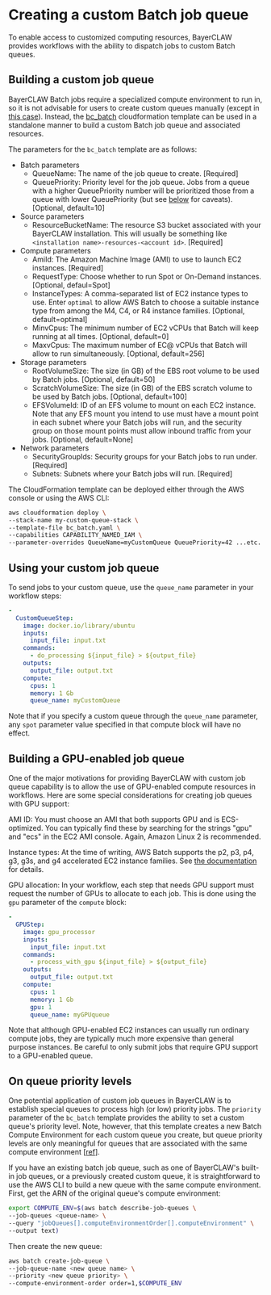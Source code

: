 # Creating a custom Batch job queue

To enable access to customized computing resources, BayerCLAW provides workflows with the ability to
dispatch jobs to custom Batch queues.

## Building a custom job queue

BayerCLAW Batch jobs require a specialized compute environment to run in, so it is not advisable
for users to create custom queues manually (except in [this case](#on-queue-priority-levels)).
Instead, the [bc_batch](../cloudformation/bc_batch.yaml) cloudformation template can be used in a
standalone manner to build a custom Batch job queue and associated resources.

The parameters for the `bc_batch` template are as follows:
- Batch parameters
    - QueueName: The name of the job queue to create. [Required]
    - QueuePriority: Priority level for the job queue. Jobs from a queue with a higher QueuePriority
    number will be prioritized those from a queue with lower QueuePriority (but see
      [below](#on-queue-priority-levels) for caveats). [Optional, default=10]
- Source parameters
    - ResourceBucketName: The resource S3 bucket associated with your BayerCLAW installation. This
    will usually be something like `<installation name>-resources-<account id>`. [Required]
- Compute parameters
    - AmiId: The Amazon Machine Image (AMI) to use to launch EC2 instances. [Required]
    - RequestType: Choose whether to run Spot or On-Demand instances. [Optional, defaul=Spot]
    - InstanceTypes: A comma-separated list of EC2 instance types to use. Enter `optimal` to allow
      AWS Batch to choose a suitable instance type from among the M4, C4, or R4 instance families.
      [Optional, default=optimal]
    - MinvCpus: The minimum number of EC2 vCPUs that Batch will keep running at all times.
      [Optional, default=0]
    - MaxvCpus: The maximum number of EC@ vCPUs that Batch will allow to run simultaneously.
      [Optional, default=256]
- Storage parameters
    - RootVolumeSize: The size (in GB) of the EBS root volume to be used by Batch jobs.
      [Optional, default=50]
    - ScratchVolumeSize: The size (in GB) of the EBS scratch volume to be used by Batch jobs.
      [Optional, default=100]
    - EFSVolumeId: ID of an EFS volume to mount on each EC2 instance. Note that any EFS mount
    you intend to use must have a mount point in each subnet where your Batch jobs will run, and
      the security group on those mount points must allow inbound traffic from your jobs.
      [Optional, default=None]
- Network parameters
    - SecurityGroupIds: Security groups for your Batch jobs to run under. [Required]
    - Subnets: Subnets where your Batch jobs will run. [Required]

The CloudFormation template can be deployed either through the AWS console or using the
AWS CLI:

```bash
aws cloudformation deploy \
--stack-name my-custom-queue-stack \
--template-file bc_batch.yaml \
--capabilities CAPABILITY_NAMED_IAM \
--parameter-overrides QueueName=myCustomQueue QueuePriority=42 ...etc.
```

## Using your custom job queue

To send jobs to your custom queue, use the `queue_name` parameter in your workflow steps:

```yaml
-
  CustomQueueStep:
    image: docker.io/library/ubuntu
    inputs:
      input_file: input.txt
    commands:
      - do_processing ${input_file} > ${output_file}
    outputs:
      output_file: output.txt
    compute:
      cpus: 1
      memory: 1 Gb
      queue_name: myCustomQueue
```

Note that if you specify a custom queue through the `queue_name` parameter, any `spot` parameter value 
specified in that compute block will have no effect.

## Building a GPU-enabled job queue

One of the major motivations for providing BayerCLAW with custom job queue capability is to allow the
use of GPU-enabled compute resources in workflows. Here are some special considerations for creating
job queues with GPU support:

AMI ID: You must choose an AMI that both supports GPU and is ECS-optimized. You can typically find 
these by searching for the strings "gpu" and "ecs" in the EC2 AMI console. Again, Amazon Linux 2
is recommended.

Instance types: At the time of writing, AWS Batch supports the p2, p3, p4, g3, g3s, and g4
accelerated EC2 instance families. See [the documentation](https://aws.amazon.com/ec2/instance-types/#Accelerated_Computing)
for details.

GPU allocation: In your workflow, each step that needs GPU support must request the number of 
GPUs to allocate to each job. This is done using the `gpu` parameter of the `compute` block:

```yaml
-
  GPUStep:
    image: gpu_processor
    inputs:
      input_file: input.txt
    commands:
      - process_with_gpu ${input_file} > ${output_file}
    outputs:
      output_file: output.txt
    compute:
      cpus: 1
      memory: 1 Gb
      gpu: 1
      queue_name: myGPUqueue
```

Note that although GPU-enabled EC2 instances can usually run ordinary compute jobs, they are typically
much more expensive than general purpose instances. Be careful to only submit jobs that require GPU
support to a GPU-enabled queue.

## On queue priority levels

One potential application of custom job queues in BayerCLAW is to establish special queues to process high
(or low) priority jobs. The `priority` parameter of the `bc_batch` template provides the ability to set a custom
queue's priority level. Note, however, that this template creates a new Batch Compute Environment for each
custom queue you create, but queue priority levels are only meaningful for queues that are associated with the
same compute environment [[ref](https://docs.aws.amazon.com/batch/latest/userguide/job_queue_parameters.html#job_queue_priority)].

If you have an existing batch job queue, such as one of BayerCLAW's built-in job queues, or a previously created
custom queue, it is straightforward to use the AWS CLI to build a new queue with the same compute environment.
First, get the ARN of the original queue's compute environment:

```bash
export COMPUTE_ENV=$(aws batch describe-job-queues \
--job-queues <queue-name> \
--query "jobQueues[].computeEnvironmentOrder[].computeEnvironment" \
--output text)
```
Then create the new queue:

```bash
aws batch create-job-queue \
--job-queue-name <new queue name> \
--priority <new queue priority> \
--compute-environment-order order=1,$COMPUTE_ENV
```
